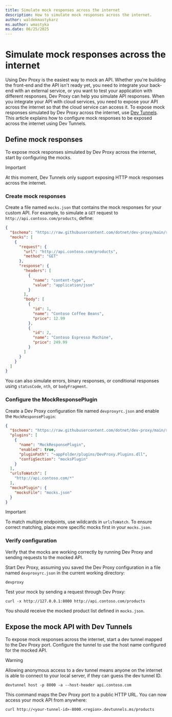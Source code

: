 ```yaml
---
title: Simulate mock responses across the internet
description: How to simulate mock responses across the internet.
author: waldekmastykarz
ms.author: wmastyka
ms.date: 06/25/2025
---
```


# Simulate mock responses across the internet

Using Dev Proxy is the easiest way to mock an API. Whether you're building the front-end and the API isn't ready yet, you need to integrate your back-end with an external service, or you want to test your application with different responses, Dev Proxy can help you simulate API responses. When you integrate your API with cloud services, you need to expose your API across the internet so that the cloud service can access it. To expose mock responses simulated by Dev Proxy across the internet, use [Dev Tunnels](/azure/developer/dev-tunnels/). This article explains how to configure mock responses to be exposed across the internet using Dev Tunnels.

## Define mock responses

To expose mock responses simulated by Dev Proxy across the internet, start by configuring the mocks.

> [!IMPORTANT]
> At this moment, Dev Tunnels only support exposing HTTP mock responses across the internet.

### Create mock responses

Create a file named `mocks.json` that contains the mock responses for your custom API. For example, to simulate a `GET` request to `http://api.contoso.com/products`, define:

```json
{
  "$schema": "https://raw.githubusercontent.com/dotnet/dev-proxy/main/schemas/v0.29.1/mockresponseplugin.mocksfile.schema.json",
  "mocks": [
    {
      "request": {
        "url": "http://api.contoso.com/products",
        "method": "GET"
      },
      "response": {
        "headers": [
          {
            "name": "content-type",
            "value": "application/json"
          }
        ],
        "body": [
          {
            "id": 1,
            "name": "Contoso Coffee Beans",
            "price": 12.99
          },
          {
            "id": 2,
            "name": "Contoso Espresso Machine",
            "price": 249.99
          }
        ]
      }
    }
  ]
}
```

You can also simulate errors, binary responses, or conditional responses using `statusCode`, `nth`, or `bodyFragment`.

### Configure the MockResponsePlugin

Create a Dev Proxy configuration file named `devproxyrc.json` and enable the `MockResponsePlugin`:

```json
{
  "$schema": "https://raw.githubusercontent.com/dotnet/dev-proxy/main/schemas/v0.29.1/rc.schema.json",
  "plugins": [
    {
      "name": "MockResponsePlugin",
      "enabled": true,
      "pluginPath": "~appFolder/plugins/DevProxy.Plugins.dll",
      "configSection": "mocksPlugin"
    }
  ],
  "urlsToWatch": [
    "http://api.contoso.com/*"
  ],
  "mocksPlugin": {
    "mocksFile": "mocks.json"
  }
}
```

> [!IMPORTANT]
> To match multiple endpoints, use wildcards in `urlsToWatch`. To ensure correct matching, place more specific mocks first in your `mocks.json`.

### Verify configuration

Verify that the mocks are working correctly by running Dev Proxy and sending requests to the mocked API.

Start Dev Proxy, assuming you saved the Dev Proxy configuration in a file named `devproxyrc.json` in the current working directory:

```console
devproxy
```

Test your mock by sending a request through Dev Proxy:

```console
curl -x http://127.0.0.1:8000 http://api.contoso.com/products
```

You should receive the mocked product list defined in `mocks.json`.

## Expose the mock API with Dev Tunnels

To expose mock responses across the internet, start a dev tunnel mapped to the Dev Proxy port. Configure the tunnel to use the host name configured for the mocked API.

> [!WARNING]
> Allowing anonymous access to a dev tunnel means anyone on the internet is able to connect to your local server, if they can guess the dev tunnel ID.

```console
devtunnel host -p 8000 -a --host-header api.contoso.com
```

This command maps the Dev Proxy port to a public HTTP URL. You can now access your mock API from anywhere:

```console
curl http://<your-tunnel-id>-8000.<region>.devtunnels.ms/products
```
